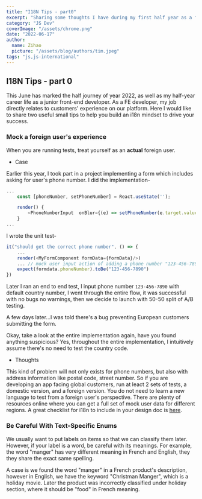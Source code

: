 ```yaml
---
title: "I18N Tips - part0"
excerpt: "Sharing some thoughts I have during my first half year as a front-end engineer."
category: "JS Dev"
coverImage: "/assets/chrome.png"
date: "2022-06-17"
author:
  name: Zihao
  picture: "/assets/blog/authors/tim.jpeg"
tags: "js,js-international"
---
```



## I18N Tips - part 0

This June has marked the half journey of year 2022, as well as my half-year career life as a junior front-end developer. As a FE developer, my job directly relates to customers' experience on our platform. Here I would like to share two useful small tips to help you build an i18n mindset to drive your success.

### Mock a foreign user's experience

When you are running tests, treat yourself as an **actual** foreign user.

- Case


Earlier this year, I took part in a project implementing a form which includes asking for user's phone number. I did the implementation-
```javascript
...
    const [phoneNumber, setPhoneNumber] = React.useState('');

    render() {
        <PhoneNumberInput  onBlur={(e) => setPhoneNumber(e.target.value)}/>
    }
...
```
I wrote the unit test-
```javascript
it("should get the correct phone number", () => {
    ...
    render(<MyFormComponent formData={formData}/>)
    ... // mock user input action of adding a phone number "123-456-7890"
    expect(formdata.phoneNumber).toBe("123-456-7890")
})
```
Later I ran an end to end test, I input phone number `123-456-7890` with default country number, I went through the entire flow, it was successful with no bugs no warnings, then we decide to launch with 50-50 split of A/B testing.

A few days later...I was told there's a bug preventing European customers submitting the form.

Okay, take a look at the entire implementation again, have you found anything suspicious? Yes, throughout the entire implementation, I intuitively assume there's no need to test the country code. 

- Thoughts


This kind of problem will not only exists for phone numbers, but also with address information like postal code, street number. So if you are developing an app facing global customers, run at leact 2 sets of tests, a domestic version, and a foreign version. You do not need to learn a new language to test from a foreign user's perspective. There are plenty of resources online where you can get a full set of mock user data for different regions.
A great checklist for i18n to include in your design doc is [here](https://github.com/w3c/wot-thing-description/issues/582).

### Be Careful With Text-Specific Enums
We usually want to put labels on items so that we can classify them later. However, if your label is a word, be careful with its meanings. For example, the word "manger" has very different meaning in French and English, they they share the exact same spelling. 


A case is we found the word "manger" in a French product's description, however in English, we have the keyword "Christman Manger", which is a holiday movie. Later the product was incorrectly classified under holiday section, where it should be "food" in French meaning.







